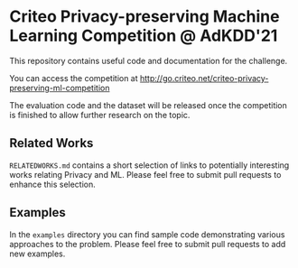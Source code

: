 # Criteo Privacy-preserving Machine Learning Competition @ AdKDD'21

This repository contains useful code and documentation for the challenge.

You can access the competition at http://go.criteo.net/criteo-privacy-preserving-ml-competition

The evaluation code and the dataset will be released once the competition is finished to allow further research on the topic.

## Related Works

`RELATEDWORKS.md` contains a short selection of links to potentially interesting works relating Privacy and ML.
Please feel free to submit pull requests to enhance this selection.

## Examples

In the `examples` directory you can find sample code demonstrating various approaches to the problem.
Please feel free to submit pull requests to add new examples.
